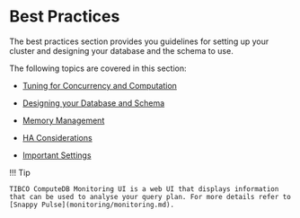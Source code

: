 # Best Practices

The best practices section provides you guidelines for setting up your cluster and designing your database and the schema to use.

The following topics are covered in this section:

* [Tuning for Concurrency and Computation](best_practices/setup_cluster.md)

* [Designing your Database and Schema](best_practices/design_schema.md)

* [Memory Management](best_practices/memory_management.md)

* [HA Considerations](best_practices/ha_considerations.md)

* [Important Settings](best_practices/important_settings.md)


!!! Tip

	TIBCO ComputeDB Monitoring UI is a web UI that displays information that can be used to analyse your query plan. For more details refer to [Snappy Pulse](monitoring/monitoring.md).
